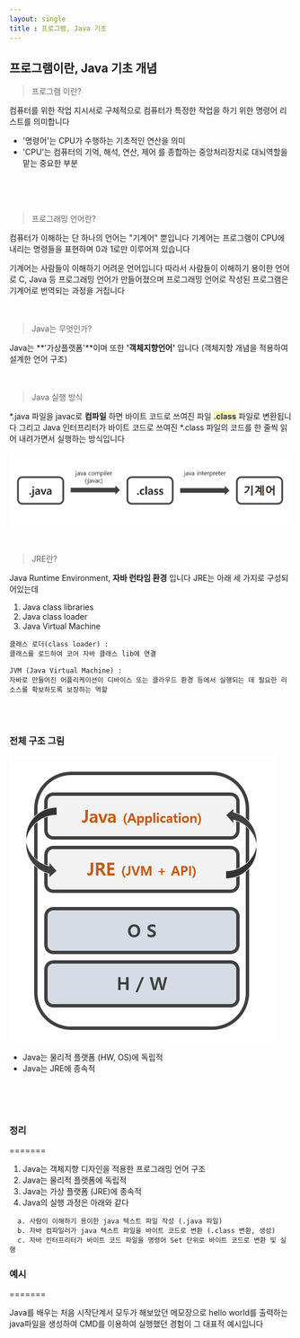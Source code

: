 ```yaml
---
layout: single
title : 프로그램, Java 기초
---
```


## 프로그램이란, Java 기초 개념

> 프로그램 이란?  

컴퓨터를 위한 작업 지시서로 구체적으로 컴퓨터가 특정한 작업을 하기 위한 명령어 리스트를 의미합니다

- '명령어'는 CPU가 수행하는 기초적인 연산을 의미
- 'CPU'는 컴퓨터의 기억, 해석, 연산, 제어 를 종합하는 중앙처리장치로 대뇌역할을 맡는 중요한 부분
<br/>
<br/>
<br/>
  
> 프로그래밍 언어란?

컴퓨터가 이해하는 단 하나의 언어는 "기계어" 뿐입니다
기계어는 프로그램이 CPU에 내리는 명령들을 표현하며 0과 1로만 이루어져 있습니다

기계어는 사람들이 이해하기 어려운 언어입니다
따라서 사람들이 이해하기 용이한 언어로 C, Java 등 프로그래밍 언어가 만들어졌으며
프로그래밍 언어로 작성된 프로그램은 기계어로 번역되는 과정을 거칩니다
<br/>
<br/>
<br/>

> Java는 무엇인가?

Java는 **'가상플랫폼'**이며 또한 **'객체지향언어'** 입니다 (객체지향 개념을 적용하여 설계한 언어 구조)
<br/>
<br/>
<br/>
  
> Java 실행 방식

*.java 파일을 javac로 **컴파일** 하면 바이트 코드로 쓰여진 파일 **<span style='color: #2D3748; background-color:#fff5b1'>.class</span>** 파일로 변환됩니다
그리고 Java 인터프리터가 바이트 코드로 쓰여진 *.class 파일의 코드를 한 줄씩 읽어 내려가면서 실행하는 방식입니다<br/><br/>
![Image Alt 텍스트](/assets/img/1.png)
<br/>
<br/>
<br/>


> JRE란?

Java Runtime Environment, **자바 런타임 환경** 입니다
JRE는 아래 세 가지로 구성되어있는데

1. Java class libraries
2. Java class loader
3. Java Virtual Machine
  
```
클래스 로더(class loader) :
클래스를 로드하여 코어 자바 클래스 lib에 연결
```
```
JVM (Java Virtual Machine) :
자바로 만들어진 어플리케이션이 디바이스 또는 클라우드 환경 등에서 실행되는 데 필요한 리소스를 확보하도록 보장하는 역할
```
<br/><br/>

### 전체 구조 그림
![Image Alt Java 실행 전체 구조](/assets/img/2.png)
- Java는 물리적 플랫폼 (HW, OS)에 독립적
- Java는 JRE에 종속적
<br/>
<br/>
<br/>


### 정리
=======

1. Java는 객체지향 디자인을 적용한 프로그래밍 언어 구조
2. Java는 물리적 플랫폼에 독립적
3. Java는 가상 플랫폼 (JRE)에 종속적
4. Java의 실행 과정은 아래와 같다

```
  a. 사람이 이해하기 용이한 java 텍스트 파일 작성 (.java 파일)
  b. 자바 컴파일러가 java 텍스트 파일을 바이트 코드로 변환 (.class 변환, 생성) 
  c. 자바 인터프리터가 바이트 코드 파일을 명령어 Set 단위로 바이트 코드로 변환 및 실행
```



### 예시
=======

Java를 배우는 처음 시작단계서 모두가 해보았던 메모장으로 hello world를 출력하는 java파일을 생성하여
CMD를 이용하여 실행했던 경험이 그 대표적 예시입니다